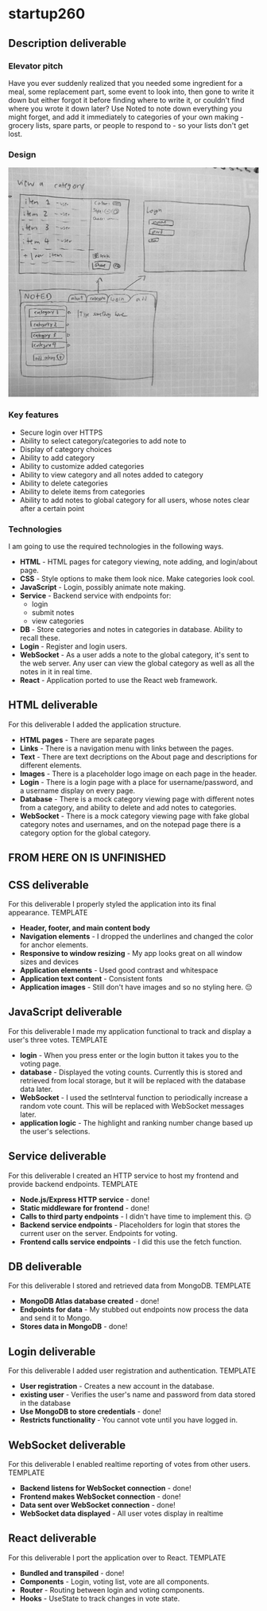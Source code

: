 # startup260
## Description deliverable

### Elevator pitch

Have you ever suddenly realized that you needed some ingredient for a meal, some replacement part, some event to look into, then gone to write it down but either forgot it before finding where to write it, or couldn't find where you wrote it down later? Use Noted to note down everything you might forget, and add it immediately to categories of your own making - grocery lists, spare parts, or people to respond to - so your lists don't get lost.

### Design

![Mock](mockup.jpg)

### Key features

- Secure login over HTTPS
- Ability to select category/categories to add note to
- Display of category choices
- Ability to add category
- Ability to customize added categories
- Ability to view category and all notes added to category
- Ability to delete categories
- Ability to delete items from categories
- Ability to add notes to global category for all users, whose notes clear after a certain point

### Technologies

I am going to use the required technologies in the following ways.

- **HTML** - HTML pages for category viewing, note adding, and login/about page.
- **CSS** - Style options to make them look nice. Make categories look cool.
- **JavaScript** - Login, possibly animate note making.
- **Service** - Backend service with endpoints for:
  - login
  - submit notes
  - view categories
- **DB** - Store categories and notes in categories in database. Ability to recall these.
- **Login** - Register and login users.
- **WebSocket** - As a user adds a note to the global category, it's sent to the web server. Any user can view the global category as well as all the notes in it in real time.
- **React** - Application ported to use the React web framework.

## HTML deliverable

For this deliverable I added the application structure.

- **HTML pages** - There are separate pages
- **Links** - There is a navigation menu with links between the pages.
- **Text** - There are text decriptions on the About page and descriptions for different elements.
- **Images** - There is a placeholder logo image on each page in the header.
- **Login** - There is a login page with a place for username/password, and a username display on every page.
- **Database** - There is a mock category viewing page with different notes from a category, and ability to delete and add notes to categories.
- **WebSocket** - There is a mock category viewing page with fake global category notes and usernames, and on the notepad page there is a category option for the global category.

## FROM HERE ON IS UNFINISHED
## CSS deliverable

For this deliverable I properly styled the application into its final appearance.
TEMPLATE
- **Header, footer, and main content body**
- **Navigation elements** - I dropped the underlines and changed the color for anchor elements.
- **Responsive to window resizing** - My app looks great on all window sizes and devices
- **Application elements** - Used good contrast and whitespace
- **Application text content** - Consistent fonts
- **Application images** - Still don't have images and so no styling here. 😔

## JavaScript deliverable

For this deliverable I made my application functional to track and display a user's three votes.
TEMPLATE
- **login** - When you press enter or the login button it takes you to the voting page.
- **database** - Displayed the voting counts. Currently this is stored and retrieved from local storage, but it will be replaced with the database data later.
- **WebSocket** - I used the setInterval function to periodically increase a random vote count. This will be replaced with WebSocket messages later.
- **application logic** - The highlight and ranking number change based up the user's selections.

## Service deliverable

For this deliverable I created an HTTP service to host my frontend and provide backend endpoints.
TEMPLATE
- **Node.js/Express HTTP service** - done!
- **Static middleware for frontend** - done!
- **Calls to third party endpoints** - I didn't have time to implement this. 😔
- **Backend service endpoints** - Placeholders for login that stores the current user on the server. Endpoints for voting.
- **Frontend calls service endpoints** - I did this use the fetch function.

## DB deliverable

For this deliverable I stored and retrieved data from MongoDB.
TEMPLATE
- **MongoDB Atlas database created** - done!
- **Endpoints for data** - My stubbed out endpoints now process the data and send it to Mongo.
- **Stores data in MongoDB** - done!

## Login deliverable

For this deliverable I added user registration and authentication.
TEMPLATE
- **User registration** - Creates a new account in the database.
- **existing user** - Verifies the user's name and password from data stored in the database
- **Use MongoDB to store credentials** - done!
- **Restricts functionality** - You cannot vote until you have logged in.

## WebSocket deliverable

For this deliverable I enabled realtime reporting of votes from other users.
TEMPLATE
- **Backend listens for WebSocket connection** - done!
- **Frontend makes WebSocket connection** - done!
- **Data sent over WebSocket connection** - done!
- **WebSocket data displayed** - All user votes display in realtime

## React deliverable

For this deliverable I port the application over to React.
TEMPLATE
- **Bundled and transpiled** - done!
- **Components** - Login, voting list, vote are all components.
- **Router** - Routing between login and voting components.
- **Hooks** - UseState to track changes in vote state.
